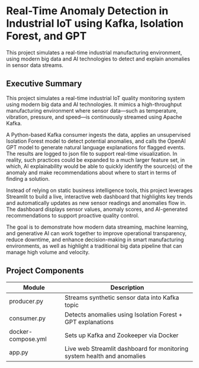 # Real-Time Anomaly Detection in Industrial IoT using Kafka, Isolation Forest, and GPT
This project simulates a real-time industrial manufacturing environment, using modern big data and AI technologies to detect and explain anomalies in sensor data streams.
## Executive Summary
This project simulates a real-time industrial IoT quality monitoring system using modern big data and AI technologies. It mimics a high-throughput manufacturing environment where sensor data—such as temperature, vibration, pressure, and speed—is continuously streamed using Apache Kafka.

A Python-based Kafka consumer ingests the data, applies an unsupervised Isolation Forest model to detect potential anomalies, and calls the OpenAI GPT model to generate natural language explanations for flagged events. The results are logged to json file to support real-time visualization. In reality, such practices could be expanded to a much larger feature set, in which, AI explainability would be able to quickly identify the source(s) of the anomaly and make recommendations about where to start in terms of finding a solution.

Instead of relying on static business intelligence tools, this project leverages Streamlit to build a live, interactive web dashboard that highlights key trends and automatically updates as new sensor readings and anomalies flow in. The dashboard displays sensor values, anomaly scores, and AI-generated recommendations to support proactive quality control.

The goal is to demonstrate how modern data streaming, machine learning, and generative AI can work together to improve operational transparency, reduce downtime, and enhance decision-making in smart manufacturing environments, as well as highlight a traditional big data pipeline that can manage high volume and velocity.

## Project Components
| Module             | Description                                        |
|--------------------|----------------------------------------------------|
| producer.py        | Streams synthetic sensor data into Kafka topic     |
| consumer.py        | Detects anomalies using Isolation Forest + GPT explanations |
| docker-compose.yml | Sets up Kafka and Zookeeper via Docker             |
| app.py   | Live web Streamlit dashboard for monitoring system health and anomalies |
